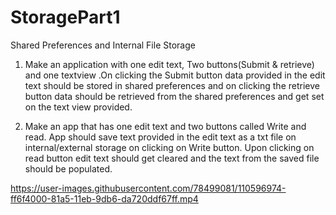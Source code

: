 # StoragePart1
Shared Preferences and Internal File Storage

1. Make an application with one edit text, Two buttons(Submit & retrieve) and one textview .On clicking the Submit button data provided in the edit text should be stored in shared preferences and on clicking the retrieve button data should be retrieved from the shared preferences and get set on the text view provided.


2. Make an app that has one edit text and two buttons called Write and read. App should save text provided in the edit text as a txt file on internal/external storage on clicking on Write button. Upon clicking on read button edit text should get cleared and the text from the saved file should be populated.

https://user-images.githubusercontent.com/78499081/110596974-ff6f4000-81a5-11eb-9db6-da720ddf67ff.mp4
